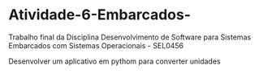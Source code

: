 # Atividade-6-Embarcados-

Trabalho final da Disciplina Desenvolvimento de Software para Sistemas Embarcados com Sistemas Operacionais - SEL0456

Desenvolver um aplicativo em pythom para converter unidades
